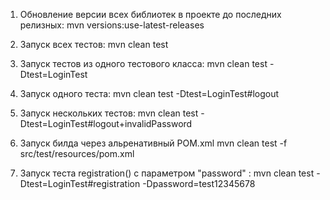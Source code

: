 1. Обновление версии всех библиотек в проекте до последних релизных:
mvn versions:use-latest-releases

2. Запуск всех тестов:
mvn clean test

3. Запуск тестов из одного тестового класса:
mvn clean test -Dtest=LoginTest 

4. Запуск одного теста:
mvn clean test -Dtest=LoginTest#logout 

5. Запуск нескольких тестов:
mvn clean test -Dtest=LoginTest#logout+invalidPassword 

6. Запуск билда через альренативный POM.xml
mvn clean test -f src/test/resources/pom.xml

7. Запуск теста registration() с параметром "password" :
mvn clean test -Dtest=LoginTest#registration  -Dpassword=test12345678
